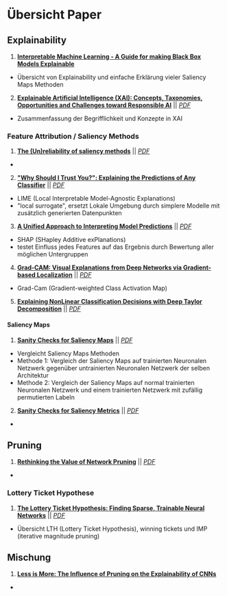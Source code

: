 # Übersicht Paper

## Explainability

1. [**Interpretable Machine Learning - A Guide for making Black Box Models Explainable**](https://christophm.github.io/interpretable-ml-book/)
- Übersicht von Explainability und einfache Erklärung vieler Saliency Maps Methoden

2. [**Explainable Artificial Intelligence (XAI): Concepts, Taxonomies, Opportunities and Challenges toward Responsible AI**](https://arxiv.org/abs/1910.10045) || [*PDF*](https://arxiv.org/pdf/1910.10045.pdf)
- Zusammenfassung der Begrifflichkeit und Konzepte in XAI

### Feature Attribution / Saliency Methods

1. [**The (Un)reliability of saliency methods**](https://arxiv.org/abs/1711.00867) || [*PDF*](https://arxiv.org/pdf/1711.00867.pdf)
- 

2. [**"Why Should I Trust You?": Explaining the Predictions of Any Classifier**](https://arxiv.org/abs/1602.04938) || [*PDF*](https://arxiv.org/pdf/1602.04938.pdf)
- LIME (Local Interpretable Model-Agnostic Explanations)
- "local surrogate", ersetzt Lokale Umgebung durch simplere Modelle mit zusätzlich generierten Datenpunkten

3. [**A Unified Approach to Interpreting Model Predictions**](https://arxiv.org/abs/1705.07874) || [*PDF*](https://arxiv.org/pdf/1705.07874.pdf)
- SHAP (SHapley Additive exPlanations)
- testet Einfluss jedes Features auf das Ergebnis durch Bewertung aller möglichen Untergruppen

4. [**Grad-CAM: Visual Explanations from Deep Networks via Gradient-based Localization**](https://arxiv.org/abs/1610.02391) || [*PDF*](https://arxiv.org/pdf/1610.02391.pdf)
- Grad-Cam (Gradient-weighted Class Activation Map)

5. [**Explaining NonLinear Classification Decisions with Deep Taylor Decomposition**](https://arxiv.org/abs/1512.02479) || [*PDF*](https://arxiv.org/pdf/1512.02479.pdf)

#### Saliency Maps

1. [**Sanity Checks for Saliency Maps**](https://arxiv.org/abs/1810.03292) || [*PDF*](https://arxiv.org/pdf/1810.03292.pdf)
- Vergleicht Saliency Maps Methoden
- Methode 1: Vergleich der Saliency Maps auf trainierten Neuronalen Netzwerk gegenüber untrainierten Neuronalen Netzwerk der selben Architektur
- Methode 2: Vergleich der Saliency Maps auf normal trainierten Neuronalen Netzwerk und einem trainierten Netzwerk mit zufällig permutierten Labeln

2. [**Sanity Checks for Saliency Metrics**](https://arxiv.org/abs/1912.01451) || [*PDF*](https://arxiv.org/pdf/1912.01451.pdf)
- 

## Pruning

1. [**Rethinking the Value of Network Pruning**](https://arxiv.org/abs/1810.05270) || [*PDF*](https://arxiv.org/pdf/1810.05270.pdf)
-

### Lottery Ticket Hypothese

1. [**The Lottery Ticket Hypothesis: Finding Sparse, Trainable Neural Networks**](https://arxiv.org/abs/1803.03635) || [*PDF*](https://arxiv.org/pdf/1803.03635.pdf)
- Übersicht LTH (Lottery Ticket Hypothesis), winning tickets und IMP (iterative magnitude pruning)

## Mischung

1. [**Less is More: The Influence of Pruning on the Explainability of CNNs**](https://arxiv.org/pdf/2302.08878.pdf)
-

